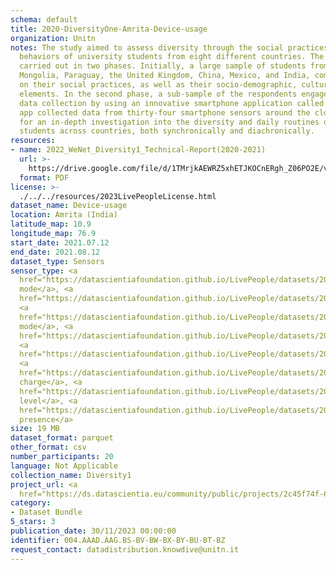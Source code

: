 ```yaml
---
schema: default
title: 2020-DiversityOne-Amrita-Device-usage
organization: Unitn
notes: The study aimed to assess diversity through the social practices and daily
  behaviors of university students from eight different countries. The research was
  carried out in two phases. Initially, a large sample of students from Denmark, Italy,
  Mongolia, Paraguay, the United Kingdom, China, Mexico, and India, completed a survey
  on their social practices, as well as their socio-demographic, cultural, and psychological
  elements. In the second phase, a sub-sample of the respondents engaged in a four-week
  data collection by using an innovative smartphone application called iLog. This
  app collected data from thirty-four smartphone sensors around the clock, allowing
  for an in-depth investigation into the diversity and daily routines of university
  students across countries, both synchronically and diachronically.
resources:
- name: 2022_WeNet_Diversity1_Technical-Report(2020-2021)
  url: >-
    https://drive.google.com/file/d/1TMrjkAEWRZ5xhETJKOCnERgh_Z06PO2E/view?usp=drive_link
  format: PDF
license: >-
  ./../../resources/2023LivePeopleLicense.html
dataset_name: Device-usage
location: Amrita (India)
latitude_map: 10.9
longitude_map: 76.9
start_date: 2021.07.12
end_date: 2021.08.12
dataset_type: Sensors
sensor_type: <a 
  href="https://datascientiafoundation.github.io/LivePeople/datasets/2020-DV1-Amrita-Airplane%20Mode%20Event/">airplane
  mode</a>, <a 
  href="https://datascientiafoundation.github.io/LivePeople/datasets/2020-DV1-Amrita-Doze%20Event/">doze</a>,
  <a 
  href="https://datascientiafoundation.github.io/LivePeople/datasets/2020-DV1-Amrita-Ring%20Mode%20Event/">ring
  mode</a>, <a 
  href="https://datascientiafoundation.github.io/LivePeople/datasets/2020-DV1-Amrita-Screen%20Event/">screen</a>,
  <a 
  href="https://datascientiafoundation.github.io/LivePeople/datasets/2020-DV1-Amrita-Touch%20Event/">touch</a>,
  <a 
  href="https://datascientiafoundation.github.io/LivePeople/datasets/2020-DV1-Amrita-Batterycharge%20Event/">battery
  charge</a>, <a 
  href="https://datascientiafoundation.github.io/LivePeople/datasets/2020-DV1-Amrita-Battery%20Monitoring%20Log/">battery
  level</a>, <a 
  href="https://datascientiafoundation.github.io/LivePeople/datasets/2020-DV1-Amrita-User%20Presence%20Event/">user
  presence</a>
size: 19 MB
dataset_format: parquet
other_format: csv
number_participants: 20
language: Not Applicable
collection_name: Diversity1
project_url: <a 
  href="https://ds.datascientia.eu/community/public/projects/2c45f74f-6538-4bb5-a67e-1e9c15d0307c">https://ds.datascientia.eu/community/public/projects/2c45f74f-6538-4bb5-a67e-1e9c15d0307c</a>
category:
- Dataset Bundle
5_stars: 3
publication_date: 30/11/2023 00:00:00
identifier: 004.AAAD.AAG.BS-BV-BW-BX-BY-BU-BT-BZ
request_contact: datadistribution.knowdive@unitn.it
---
```

